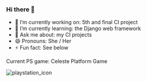 ### Hi there 👋

- 🔭 I’m currently working on: 5th and final CI project
- 🌱 I’m currently learning: the Django web framework
- 💬 Ask me about: my CI projects
- 😄 Pronouns: She / Her
- ⚡ Fun fact: See below

Current PS game: Celeste Platform Game

![playstation_icon](https://github.com/KSDunne/KSDunne/assets/77549699/7d13bc23-facc-468b-abb1-2c481396d231)

<!--
**KSDunne/KSDunne** is a ✨ _special_ ✨ repository because its `README.md` (this file) appears on your GitHub profile.

Here are some ideas to get you started:

- 🔭 I’m currently working on ...
- 🌱 I’m currently learning ...
- 👯 I’m looking to collaborate on ...
- 🤔 I’m looking for help with ...
- 💬 Ask me about ...
- 📫 How to reach me: ...
- 😄 Pronouns: ...
- ⚡ Fun fact: ...
-->
